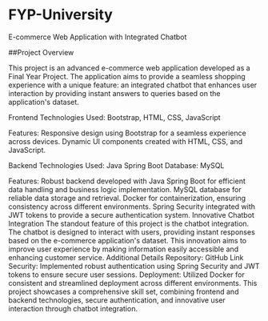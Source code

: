 # FYP-University

E-commerce Web Application with Integrated Chatbot

##Project Overview

This project is an advanced e-commerce web application developed as a Final Year Project. The application aims to provide a seamless shopping experience with a unique feature: an integrated chatbot that enhances user interaction by providing instant answers to queries based on the application's dataset.

Frontend
Technologies Used: Bootstrap, HTML, CSS, JavaScript

Features:
Responsive design using Bootstrap for a seamless experience across devices.
Dynamic UI components created with HTML, CSS, and JavaScript.

Backend
Technologies Used: Java Spring Boot
Database: MySQL

Features:
Robust backend developed with Java Spring Boot for efficient data handling and business logic implementation.
MySQL database for reliable data storage and retrieval.
Docker for containerization, ensuring consistency across different environments.
Spring Security integrated with JWT tokens to provide a secure authentication system.
Innovative Chatbot Integration
The standout feature of this project is the chatbot integration. The chatbot is designed to interact with users, providing instant responses based on the e-commerce application's dataset. This innovation aims to improve user experience by making information easily accessible and enhancing customer service.
Additional Details
Repository: GitHub Link
Security: Implemented robust authentication using Spring Security and JWT tokens to ensure secure user sessions.
Deployment: Utilized Docker for consistent and streamlined deployment across different environments.
This project showcases a comprehensive skill set, combining frontend and backend technologies, secure authentication, and innovative user interaction through chatbot integration.
